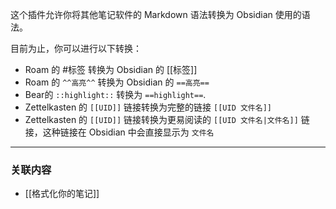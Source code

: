 这个插件允许你将其他笔记软件的 Markdown 语法转换为 Obsidian 使用的语法。

目前为止，你可以进行以下转换：

- Roam 的 #标签 转换为 Obsidian 的 [[标签]]
- Roam 的 `^^高亮^^` 转换为 Obsidian 的 `==高亮==`
- Bear的 `::highlight::` 转换为 `==highlight==`.
- Zettelkasten 的 `[[UID]]` 链接转换为完整的链接 `[[UID 文件名]]`
- Zettelkasten 的 `[[UID]]` 链接转换为更易阅读的 `[[UID 文件名|文件名]]` 链接，这种链接在 Obsidian 中会直接显示为 `文件名`

---

### 关联内容

- [[格式化你的笔记]]